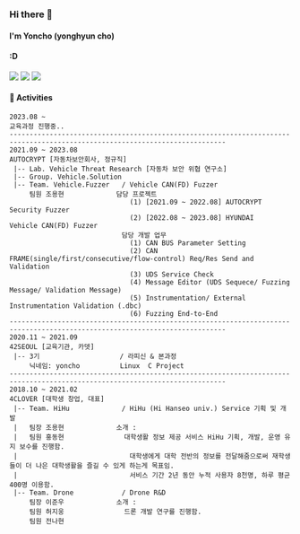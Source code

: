 ### Hi there 👋

#### I'm Yoncho (yonghyun cho) 
####
#### :D 

<img src="https://img.shields.io/badge/42seoul (yoncho)-000000?style=for-the-badge&logo=42&logoColor=white">
<a href="https://yonghyn.tistory.com/5" target="_blank"><img src="https://img.shields.io/badge/Blog-000000?style=for-the-badge&logo=Tistory&logoColor=white"></a>
<a href="https://www.linkedin.com/in/%EC%9A%A9%ED%98%84-%EC%A1%B0-9702261b7/" target="_blank"><img src="https://img.shields.io/badge/Cho yong hyun-0A66C2?style=for-the-badge&logo=Linkedin&logoColor=white"></a>



<h4>🚀 Activities </h4>

```
2023.08 ~
교육과정 진행중..
----------------------------------------------------------------------------------------------------------------------------                                                        
2021.09 ~ 2023.08
AUTOCRYPT [자동차보안회사, 정규직]
 |-- Lab. Vehicle Threat Research [자동차 보안 위협 연구소]
 |-- Group. Vehicle.Solution
 |-- Team. Vehicle.Fuzzer   / Vehicle CAN(FD) Fuzzer
     팀원 조용현             담당 프로젝트
                              (1) [2021.09 ~ 2022.08] AUTOCRYPT Security Fuzzer
                              (2) [2022.08 ~ 2023.08] HYUNDAI   Vehicle CAN(FD) Fuzzer
                            담당 개발 업무
                              (1) CAN BUS Parameter Setting
                              (2) CAN FRAME(single/first/consecutive/flow-control) Req/Res Send and Validation
                              (3) UDS Service Check
                              (4) Message Editor (UDS Sequece/ Fuzzing Message/ Validation Message)
                              (5) Instrumentation/ External Instrumentation Validation (.dbc)
                              (6) Fuzzing End-to-End
----------------------------------------------------------------------------------------------------------------------------                                                        
2020.11 ~ 2021.09
42SEOUL [교육기관, 카뎃]
 |-- 3기                    / 라피신 & 본과정
     닉네임: yoncho          Linux  C Project
----------------------------------------------------------------------------------------------------------------------------                       
2018.10 ~ 2021.02
4CLOVER [대학생 창업, 대표] 
 |-- Team. HiHu             / HiHu (Hi Hanseo univ.) Service 기획 및 개발
 |   팀장 조용현             소개 :  
 |   팀원 홍동현               대학생활 정보 제공 서비스 HiHu 기획, 개발, 운영 유지 보수를 진행함.
 |                            대학생에게 대학 전반의 정보를 전달해줌으로써 재학생들이 더 나은 대학생활을 즐길 수 있게 하는게 목표임.
 |                            서비스 기간 2년 동안 누적 사용자 8천명, 하루 평균 400명 이용함.
 |-- Team. Drone            / Drone R&D
     팀장 이준우             소개 :
     팀원 허지웅               드론 개발 연구를 진행함.
     팀원 전나현             
```



<!--
**yoncho/yoncho** is a ✨ _special_ ✨ repository because its `README.md` (this file) appears on your GitHub profile.

Here are some ideas to get you started:

- 🔭 I’m currently working on ...
- 🌱 I’m currently learning ...
- 👯 I’m looking to collaborate on ...
- 🤔 I’m looking for help with ...
- 💬 Ask me about ...
- 📫 How to reach me: ...
- 😄 Pronouns: ...
- ⚡ Fun fact: ...
-->
